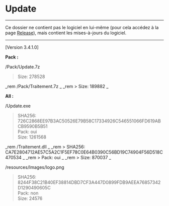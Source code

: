 # Update

---

Ce dossier ne contient pas le logiciel en lui-même (pour cela accédez à la page [Release](https://github.com/GroupManage/GroupManage/releases)), mais contient les mises-à-jours du logiciel.

---

[Version 3.4.1.0]

**Pack :**

/Pack/Update.7z  
> Size: 278528  

_rem /Pack/Traitement.7z  _
_rem > Size: 189882  _

**All :**

/Update.exe  
> SHA256: 726C2868EE97B3AC50526E79B58C17334926C546551066FD619ABCB9590B5B51  
> Pack: oui  
> Size: 1261568  

_rem /Traitement.dll  _
_rem > SHA256: CA7E2804712AE57C5A2C1F5EF78C0E64B0390C56BD19C74904F56D518C470534  _
_rem > Pack: oui  _
_rem > Size: 870037  _

/resources/Images/logo.png  
> SHA256: 8244F38C21B40EF38814DBD7CF3A447D0899FDB9AEEA76857342D1290490605C  
> Pack: non  
> Size: 24576
